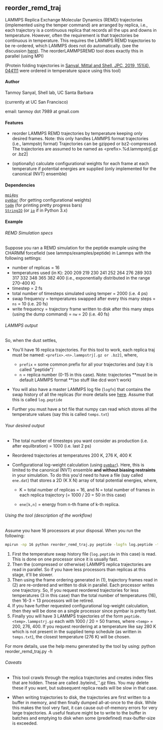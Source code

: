 ## reorder_remd_traj

LAMMPS Replica Exchange Molecular Dynamics (REMD) trajectories (implemented using the temper command) are arranged by replica, i.e., each trajectory is a continuous replica that records all the ups and downs in temperature. However, often the requirement is  that trajectories be continuous in temperature. This requires the LAMMPS REMD trajectories to be re-ordered, which LAMMPS does not do automatically. (see the discussion [here](https://www.lammps.org/threads/msg60440.html)). The reorderLAMMPSREMD tool does exactly this in parallel (using MPI)

(Protein folding trajectories in [Sanyal, Mittal and Shell, JPC, 2019, 151(4), 044111](https://aip.scitation.org/doi/abs/10.1063/1.5108761) were ordered in temperature space using this tool)

#### Author

Tanmoy Sanyal, Shell lab, UC Santa Barbara

(currently at UC San Francisco)

email: tanmoy dot 7989 at gmail.com

#### Features

- reorder LAMMPS REMD trajectories by temperature keeping only desired frames.
  Note: this only handles LAMMPS format trajectories (i.e., lammpstrj format)
  Trajectories can be gzipped or bz2-compressed. The trajectories are assumed to
  be named as \<prefix>\.%d.lammpstrj[.gz or .bz2]

- (optionally) calculate configurational weights for each frame at each
  temperature if potential energies are supplied (only implemented for the canonical (NVT) ensemble)

#### Dependencies

[`mpi4py`](https://mpi4py.readthedocs.io/en/stable/)  
[`pymbar`](https://pymbar.readthedocs.io/en/master/) (for getting configurational weights)  
[`tqdm`](https://github.com/tqdm/tqdm) (for printing pretty progress bars)  
[`StringIO`](https://docs.python.org/2/library/stringio.html) (or [`io`](https://docs.python.org/3/library/io.html) if in Python 3.x)

#### Example

###### REMD Simulation specs 
Suppose you ran a REMD simulation for the peptide example using the CHARMM forcefield (see lammps/examples/peptide) in Lammps with the following settings:

- number of replicas = 16
- temperatures used (in K): 200 209 219 230 241 252 264 276 289 303 317 332 348 365 382 400 (i.e., exponentially distributed in the range 270-400 K)
- timestep = 2 fs
- total number of timesteps simulated using temper = 2000 (i.e. 4 ps)
- swap frequency = temperatures swapped after every this many steps = `ns` = 10 (i.e. 20 fs)
- write frequency = trajectory frame written to disk after this many steps (using the dump command) = `nw` = 20 (i.e. 40 fs)

###### LAMMPS output
So, when the dust settles,

- You'll have 16 replica trajectories. For this tool to work, each replica traj must be named: `<prefix>.<n>.lammpstrj[.gz or .bz2]`, where,
  - `prefix` = some common prefix for all your trajectories and (say it is called "peptide")` 
  - `n` = replica number (0-15 in this case). Note: trajectories **must be in default LAMMPS format **(so stuff like dcd won't work)

- You will also have a master LAMMPS log file (`logfn`) that contains the swap history of all the replicas
  (for more details see [here](https://docs.lammps.org/temper.html). Assume that this is called `log.peptide`

- Further you must have a txt file that numpy can read which stores all the temperature values (say this is called `temps.txt`)

######  Your desired output
- The total number of timesteps you want consider as production (i.e. after equilbration)  = 1000 (i.e. last 2 ps)

- Reordered trajectories at temperatures 200 K, 276 K, 400 K

- Configurational log-weight calculation (using [`pymbar`](https://github.com/choderalab/pymbar)). Here, this is limited to the canonical (NVT) ensemble **and without biasing restraints** in your simulation. To do this you'd need to have a file (say called `ene.dat`) that stores a 2D  (K X N) array of total potential energies, where,

  - K = total number of replicas = 16, and N = total number of frames in each replica trajectory (= 1000 / 20 = 50 in this case) 

  - `ene[k,n]` = energy from n-th frame of k-th replica.

###### Using the tool (description of the workflow)
Assume you have 16 processors at your disposal. When you run the following:

```bash
mpirun -np 16 python reorder_remd_traj.py peptide -logfn log.peptide -tfn temps.txt -ns 10 -nw 20 -np 1000 -ot 200 276 400 -logw -e ene.peptide -od ./output
```

1. First the temperature swap history file (`log.peptide` in this case) is read. This is done on one processor since it is usually fast.
2. Then the (compressed or otherwise) LAMMPS replica trajectories are read in parallel. So if you have less processors than replicas at this stage, it'll be slower.
3. Then using the frame ordering generated in (1), trajectory frames read in (2) are re-ordered and written to disk in parallel. Each processor writes one trajectory. So, If you request reordered trajectories for less temperatures (3 in this case) than the total number of temperatures (16), then 16-3 = 13 processors will be retired.
4. If you have further requested configurational log-weight calculation, then they will be done on a single processor since pymbar is pretty fast.
5. Finally you will have 3 LAMMPS trajectories of the form ``peptide.<temp>.lammpstrj.gz`` each with 1000 / 20 = 50 frames,  where `<temp>` = 200, 276, 400. If you request reordering at a temperature like say 280 K which is not present in the supplied temp schedule (as written in `temps.txt`), the closest temperature (276 K) will be chosen.

For more details, use the help menu generated by the tool by using:
python reorder_remd_traj.py -h

###### Caveats
- This tool crawls through the replica trajectories and creates index files that are hidden. These are called .byteind_`<replicanum>'.gz files. You may delete these if you want, but subsequent replica reads will be slow in that case.

- When writing trajectories to disk, the trajectories are first written to a buffer in memory, and then finally dumped all-at-once to the disk. While this makes the tool very fast, it can cause out-of-memory errors for very large trajectories. A useful feature might be to write to the buffer in batches and emptying to disk when some (predefined) max-buffer-size is exceeded.
